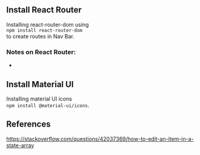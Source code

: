 ## Install React Router 
Installing react-router-dom using <br/>
```npm install react-router-dom```<br/>
to create routes in Nav Bar.<br/>

### Notes on React Router:
* 

## Install Material UI
Installing material UI icons <br/>
```npm install @material-ui/icons```.



## References
https://stackoverflow.com/questions/42037369/how-to-edit-an-item-in-a-state-array